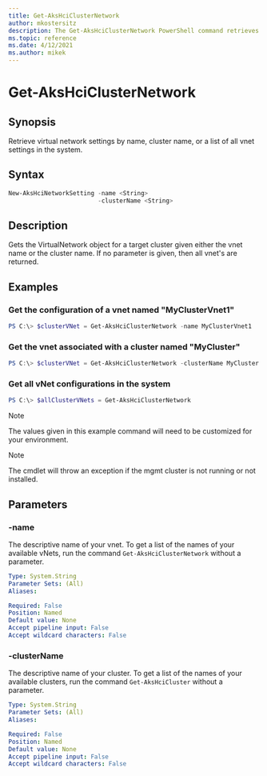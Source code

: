 ```yaml
---
title: Get-AksHciClusterNetwork
author: mkostersitz
description: The Get-AksHciClusterNetwork PowerShell command retrieves virtual network settings.
ms.topic: reference
ms.date: 4/12/2021
ms.author: mikek
---
```


# Get-AksHciClusterNetwork

## Synopsis
Retrieve virtual network settings by name, cluster name, or a list of all vnet settings in the system.

## Syntax

```powershell
New-AksHciNetworkSetting -name <String>
                         -clusterName <String>                    
```

## Description
Gets the VirtualNetwork object for a target cluster given either the vnet name or the cluster name. If no parameter is given, then all vnet's are returned.

## Examples

### Get the configuration of a vnet named "MyClusterVnet1"

```powershell
PS C:\> $clusterVNet = Get-AksHciClusterNetwork -name MyClusterVnet1
```

### Get the vnet associated with a cluster named "MyCluster"

```powershell
PS C:\> $clusterVNet = Get-AksHciClusterNetwork -clusterName MyCluster
```

### Get all vNet configurations in the system

```powershell
PS C:\> $allClusterVNets = Get-AksHciClusterNetwork
```

> [!NOTE]
> The values given in this example command will need to be customized for your environment.

> [!NOTE]
> The cmdlet will throw an exception if the mgmt cluster is not running or not installed.

## Parameters

### -name
The descriptive name of your vnet. To get a list of the names of your available vNets, run the command `Get-AksHciClusterNetwork` without a parameter.

```yaml
Type: System.String
Parameter Sets: (All)
Aliases:

Required: False
Position: Named
Default value: None
Accept pipeline input: False
Accept wildcard characters: False
```

### -clusterName
The descriptive name of your cluster. To get a list of the names of your available clusters, run the command `Get-AksHciCluster` without a parameter.

```yaml
Type: System.String
Parameter Sets: (All)
Aliases:

Required: False
Position: Named
Default value: None
Accept pipeline input: False
Accept wildcard characters: False
```